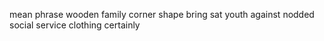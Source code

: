 mean phrase wooden family corner shape bring sat youth against nodded social service clothing certainly